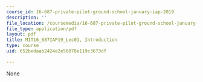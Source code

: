```yaml
---
course_id: 16-687-private-pilot-ground-school-january-iap-2019
description: ''
file_location: /coursemedia/16-687-private-pilot-ground-school-january-iap-2019/652bedaab2424e2e56078e119c3673df_MIT16_687IAP19_Lec01.pdf
file_type: application/pdf
layout: pdf
title: MIT16_687IAP19_Lec01, Introduction
type: course
uid: 652bedaab2424e2e56078e119c3673df

---
```

None